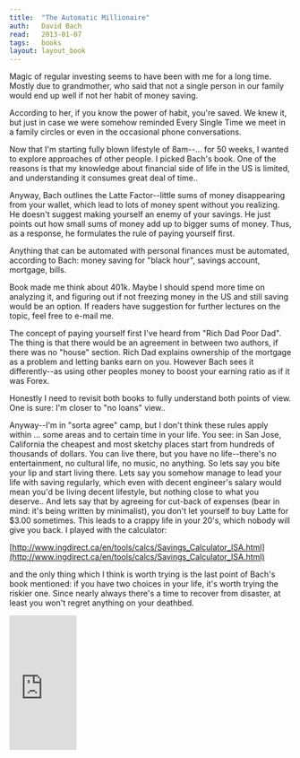 ```yaml
---
title:	"The Automatic Millionaire"
auth:	David Bach
read:	2013-01-07
tags:	books
layout: layout_book
---
```





Magic of regular investing seems to have been with me for a long time.
Mostly due to grandmother, who said that not a single person in our family
would end up well if not her habit of money saving.

According to her, if you know the power of habit, you're saved. We knew it,
but just in case we were somehow reminded Every Single Time we meet in a
family circles or even in the occasional phone conversations.

Now that I'm starting fully blown lifestyle of 8am--... for 50 weeks, I
wanted to explore approaches of other people. I picked Bach's book. One of
the reasons is that my knowledge about financial side of life in the US is
limited, and understanding it consumes great deal of time..

Anyway, Bach outlines the Latte Factor--little sums of money disappearing
from your wallet, which lead to lots of money spent without you realizing.
He doesn't suggest making yourself an enemy of your savings. He just points
out how small sums of money add up to bigger sums of money. Thus, as a
response, he formulates the rule of paying yourself first.

Anything that can be automated with personal finances must be automated,
according to Bach: money saving for "black hour", savings account, mortgage,
bills.

Book made me think about 401k. Maybe I should spend more time on analyzing
it, and figuring out if not freezing money in the US and still saving would
be an option. If readers have suggestion for further lectures on the topic,
feel free to e-mail me.

The concept of paying yourself first I've heard from "Rich Dad Poor
Dad".  The thing is that there would be an agreement in between two authors,
if there was no "house" section. Rich Dad explains ownership of the mortgage
as a problem and letting banks earn on you. However Bach sees it
differently--as using other peoples money to boost your earning ratio as if
it was Forex.

Honestly I need to revisit both books to fully understand both points of
view. One is sure: I'm closer to "no loans" view..

Anyway--I'm in "sorta agree" camp, but I don't think these rules apply
within ... some areas and to certain time in your life. You see: in San
Jose, California the cheapest and most sketchy places start from hundreds of
thousands of dollars. You can live there, but you have no life--there's no
entertainment, no cultural life, no music, no anything. So lets say you bite
your lip and start living there. Lets say you somehow manage to lead your
life with saving regularly, which even with decent engineer's salary would
mean you'd be living decent lifestyle, but nothing close to what you
deserve.. And lets say that by agreeing for cut-back of expenses (bear in
mind: it's being written by minimalist), you don't let yourself to buy Latte
for $3.00 sometimes. This leads to a crappy life in your 20's, which nobody
will give you back. I played with the calculator:

[http://www.ingdirect.ca/en/tools/calcs/Savings_Calculator_ISA.html](http://www.ingdirect.ca/en/tools/calcs/Savings_Calculator_ISA.html)

and the only thing which I think is worth trying is the last point of Bach's
book mentioned: if you have two choices in your life, it's worth trying the
riskier one. Since nearly always there's a time to recover from disaster, at
least you won't regret anything on your deathbed.


<iframe src="http://rcm.amazon.com/e/cm?lt1=_blank&bc1=FFFFFF&IS2=1&npa=1&bg1=FFFFFF&fc1=000000&lc1=FF0000&t=wojcadamkoszh-20&o=1&p=8&l=as4&m=amazon&f=ifr&ref=ss_til&asins=0767923820" style="width:120px;height:240px;" scrolling="no" marginwidth="0" marginheight="0" frameborder="0"></iframe>
